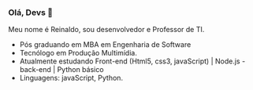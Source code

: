 ### Olá, Devs 👋

<!--
**reinaldo-pintado/reinaldo-pintado** is a ✨ _special_ ✨ repository because its `README.md` (this file) appears on your GitHub profile.

Here are some ideas to get you started:

- 🔭 I’m currently working on ...
- 🌱 I’m currently learning ...
- 👯 I’m looking to collaborate on ...
- 🤔 I’m looking for help with ...
- 💬 Ask me about ...
- 📫 How to reach me: ...
- 😄 Pronouns: ...
- ⚡ Fun fact: ...
-->

Meu nome é Reinaldo, sou desenvolvedor e Professor de TI.

- Pós graduando em MBA em Engenharia de Software
- Tecnólogo em Produção Multimídia.
- Atualmente estudando Front-end (Html5, css3, javaScript) | Node.js - back-end | Python básico
- Linguagens: javaScript, Python.
